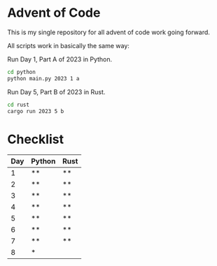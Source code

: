 # Advent of Code

This is my single repository for all advent of code work going forward.


All scripts work in basically the same way:


Run Day 1, Part A of 2023 in Python.
```bash
cd python
python main.py 2023 1 a
```

Run Day 5, Part B of 2023 in Rust.
```bash
cd rust
cargo run 2023 5 b
```


# Checklist

| Day | Python | Rust |
| --- | ------ | ---- |
|  1  |   **   |  **  |
|  2  |   **   |  **  |
|  3  |   **   |  **  |
|  4  |   **   |  **  |
|  5  |   **   |  **  |
|  6  |   **   |  **  |
|  7  |   **   |  **  |
|  8  |   *    |      |
